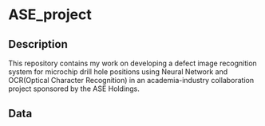 # ASE_project

## Description
This repository contains my work on developing a defect image recognition system for microchip drill hole positions using Neural Network and OCR(Optical Character Recognition) in an academia-industry collaboration project sponsored by the ASE Holdings. 

## Data


